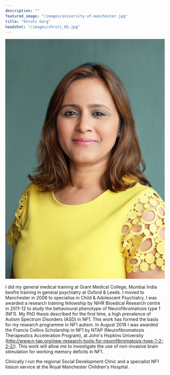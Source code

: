 ```yaml
---
description: ""
featured_image: "/images/university-of-manchester.jpg"
title: "Shruti Garg"
headshot: "/images/shruti_HS.jpg"
---
```


![img](/images/shruti_HS.jpg)

I did my general medical training at Grant Medical College, Mumbai India beofre training in general psychiatry at Oxford & Leeds. I moved to Manchester in 2008 to specialise in Child & Adolescent Psychiatry. I was awarded a research training fellowship by NIHR Bioedical Research centre in 2011-12 to study the behavioural phenotype of Neurofibromatosis type 1 (NF1). My PhD thesis described for the first time, a high prevalence of Autism Spectrum Disorders (ASD) in NF1. This work has formed the basis for my research programme in NF1 autism. In August 2018 I was awarded the Francis Collins Scholarship in NF1 by NTAP (Neurofibromatosis Therapeutics Acceleration Program), at John's Hopkins University (http://www.n-tap.org/new-research-tools-for-neurofibromatosis-type-1-2-2-2/). This work will allow me to investigate the use of non-invasive brain stimulation for working memory deficits in NF1. 

Clinically I run the regional Social Development Clinic and a specialist NF1 liaison service at the Royal Manchester Children's Hospital. 
